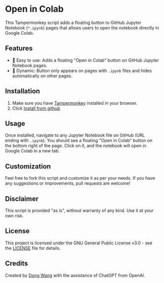 # Open in Colab

This Tampermonkey script adds a floating button to GitHub Jupyter Notebook (`*.ipynb`) pages that allows users to open the notebook directly in Google Colab.

## Features

- 🚀 Easy to use: Adds a floating "Open in Colab" button on GitHub Jupyter Notebook pages.
- 🔄 Dynamic: Button only appears on pages with `.ipynb` files and hides automatically on other pages.

## Installation

1. Make sure you have [Tampermonkey](https://www.tampermonkey.net/) installed in your browser.
2. Click [Install from github](https://raw.githubusercontent.com/nanguoyu/open-in-colab/main/dist/open-in-colab.js)

## Usage

Once installed, navigate to any Jupyter Notebook file on GitHub (URL ending with `.ipynb`). You should see a floating "Open in Colab" button on the bottom right of the page. Click on it, and the notebook will open in Google Colab in a new tab.

## Customization

Feel free to fork this script and customize it as per your needs. If you have any suggestions or improvements, pull requests are welcome!

## Disclaimer

This script is provided "as is", without warranty of any kind. Use it at your own risk.


## License

This project is licensed under the GNU General Public License v3.0 - see the [LICENSE](LICENSE) file for details.


## Credits

Created by [Dong Wang](https://github.com/nanguoyu) with the assistance of ChatGPT from OpenAI.
